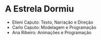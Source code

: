 # A Estrela Dormiu
* Elieni Caputo: Texto, Narração e Direção
* Carlo Caputo: Modelagem e Programação
* Ana Ribeiro: Animações e Programação

